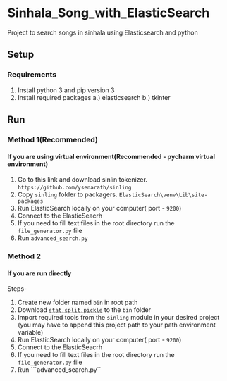 # Sinhala_Song_with_ElasticSearch
Project to search songs in sinhala using Elasticsearch and python 

## Setup

### Requirements
1. Install python 3 and pip version 3
2. Install required packages
      a.) elasticsearch
      b.) tkinter

## Run

### Method 1(Recommended)
#### If you are using virtual environment(Recommended - pycharm virtual environment)
1. Go to this link and download sinlin tokenizer. ``` https://github.com/ysenarath/sinling  ``` 
2. Copy ```sinling``` folder to packagers. ```ElasticSearch\venv\Lib\site-packages```
3. Run ElasticSearch locally on your computer( port - ```9200```)
3. Connect to the ElasticSeacrh 
4. If you need to fill text files in the root directory run the ```file_generator.py``` file
5. Run ```advanced_search.py```

### Method 2
#### If you are run directly
Steps-
1. Create new folder named `bin` in root path
2. Download [`stat.split.pickle`](https://github.com/ysenarath/sinling/releases/download/v0.1-alpha/stat.split.pickle) to the `bin` folder
3. Import required tools from the `sinling` module in your desired project 
(you may have to append this project path to your path environment variable)
4. Run ElasticSearch locally on your computer( port - ```9200```)
5. Connect to the ElasticSeacrh 
6. If you need to fill text files in the root directory run the ```file_generator.py``` file
7. Run ```advanced_search.py``
